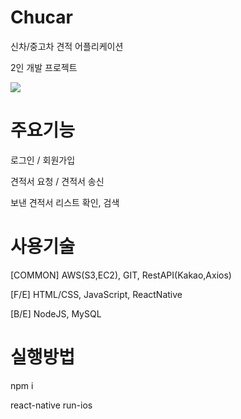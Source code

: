 # Chucar
  신차/중고차 견적 어플리케이션
  
  2인 개발 프로젝트
  
  <img width="{100%}" src="{https://user-images.githubusercontent.com/84401963/207488429-4238dd27-87c1-4eee-9844-4308f2b3046f.png}"/>

# 주요기능

  로그인 / 회원가입
  
  견적서 요청 / 견적서 송신
  
  보낸 견적서 리스트 확인, 검색

# 사용기술

[COMMON]
  AWS(S3,EC2), 
  GIT, 
  RestAPI(Kakao,Axios)

[F/E]
  HTML/CSS,
  JavaScript,
  ReactNative

[B/E]
  NodeJS,
  MySQL

# 실행방법

  npm i
  
  react-native run-ios
